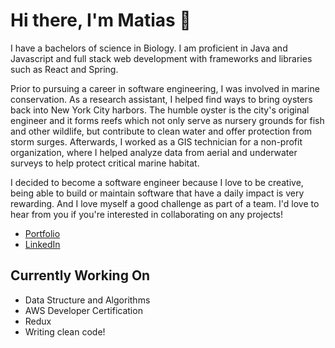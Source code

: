 # Hi there, I'm Matias 👋

I have a bachelors of science in Biology. I am proficient in Java and Javascript and full stack web development with frameworks and libraries such as React and Spring.

Prior to pursuing a career in software engineering, I was involved in marine conservation. As a research assistant, I helped find ways to bring oysters back into New York City harbors. The humble oyster is the city's original engineer and it forms reefs which not only serve as nursery grounds for fish and other wildlife, but contribute to clean water and offer protection from storm surges.  Afterwards, I worked as a GIS technician for a non-profit organization, where I helped analyze data from aerial and underwater surveys to help protect critical marine habitat.

I decided to become a software engineer because I love to be creative, being able to build or maintain software that have a daily impact is very rewarding. And I love myself a good challenge as part of a team.  I'd love to hear from you if you're interested in collaborating on any projects!

* [Portfolio](https://matiastong.com/)
* [LinkedIn](www.linkedin.com/in/matiastong)

## Currently Working On
* Data Structure and Algorithms
* AWS Developer Certification 
* Redux
* Writing clean code!
